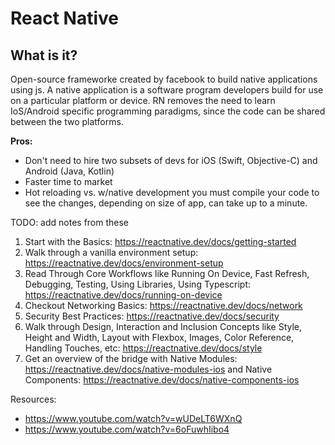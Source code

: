 # React Native
## What is it?
Open-source frameworke created by facebook to build native applications using js. A native application is a software program developers build for use on a particular platform or device. RN removes the need to learn IoS/Android specific programming paradigms, since the code can be shared between the two platforms. 

**Pros:**
- Don't need to hire two subsets of devs for iOS (Swift, Objective-C) and Android (Java, Kotlin)
- Faster time to market
- Hot reloading vs. w/native development you must compile your code to see the changes, depending on size of app, can take up to a minute. 


TODO: add notes from these
1. Start with the Basics: https://reactnative.dev/docs/getting-started
2. Walk through a vanilla environment setup: https://reactnative.dev/docs/environment-setup
3. Read Through Core Workflows like Running On Device, Fast Refresh, Debugging, Testing, Using Libraries, Using Typescript: https://reactnative.dev/docs/running-on-device
4. Checkout Networking Basics: https://reactnative.dev/docs/network
5. Security Best Practices: https://reactnative.dev/docs/security
6. Walk through Design, Interaction and Inclusion Concepts like Style, Height and Width, Layout with Flexbox, Images, Color Reference, Handling Touches, etc: https://reactnative.dev/docs/style
7. Get an overview of the bridge with Native Modules: https://reactnative.dev/docs/native-modules-ios and Native Components: https://reactnative.dev/docs/native-components-ios

Resources:
* https://www.youtube.com/watch?v=wUDeLT6WXnQ
* https://www.youtube.com/watch?v=6oFuwhIibo4